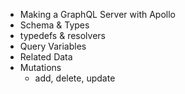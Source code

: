 - Making a GraphQL Server with Apollo
- Schema & Types
- typedefs & resolvers
- Query Variables
- Related Data
- Mutations
  - add, delete, update
